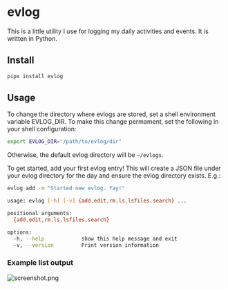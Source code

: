 # evlog

This is a little utility I use for logging my daily activities and events. It is written in Python.

## Install

```bash
pipx install evlog
```

## Usage

To change the directory where evlogs are stored, set a shell environment variable EVLOG_DIR. To make this change permament, set the following in your shell configuration:

```bash
export EVLOG_DIR="/path/to/evlog/dir"
```

Otherwise, the default evlog directory will be `~/evlogs`.

To get started, add your first evlog entry! This will create a JSON file under your evlog directory for the day and ensure the evlog directory exists. E.g.:

```bash
evlog add -m "Started new evlog. Yay!"
```

```bash
usage: evlog [-h] [-v] {add,edit,rm,ls,lsfiles,search} ...

positional arguments:
  {add,edit,rm,ls,lsfiles,search}

options:
  -h, --help            show this help message and exit
  -v, --version         Print version information
```

### Example list output
![screenshot.png](/screenshot.png)


